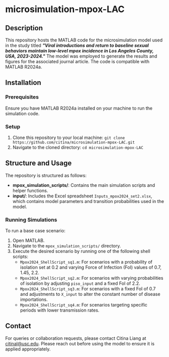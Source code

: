 # microsimulation-mpox-LAC

## Description
This repository hosts the MATLAB code for the microsimulation model used in the study titled **_"Viral introductions and return to baseline sexual behaviors maintain low-level mpox incidence in Los Angeles County, USA, 2023-2024."_** The model was employed to generate the results and figures for the associated journal article. The code is compatible with MATLAB R2024a.

## Installation

### Prerequisites
Ensure you have MATLAB R2024a installed on your machine to run the simulation code. 

### Setup
1. Clone this repository to your local machine: `git clone https://github.com/citina/microsimulation-mpox-LAC.git`
2. Navigate to the cloned directory: `cd microsimulation-mpox-LAC`
   
## Structure and Usage
The repository is structured as follows:
- **mpox_simulation_scripts/**: Contains the main simulation scripts and helper functions.
- **input/**: Includes the Excel spreadsheet `Inputs_mpox2024_set2.xlsx`, which contains model parameters and transition probabilities used in the model.

### Running Simulations
To run a base case scenario:
1. Open MATLAB.
2. Navigate to the `mpox_simulation_scripts/` directory.
3. Execute the desired scenario by running one of the following shell scripts:
   * `Mpox2024_ShellScript_sq1.m`: For scenarios with a probability of isolation set at 0.2 and varying Force of Infection (FoI) values of 0.7, 1.45, 2.2.
   * `Mpox2024_ShellScript_sq2.m`: For scenarios with varying probabilities of isolation by adjusting `piso_input` and a fixed FoI of 2.2.
   * `Mpox2024_ShellScript_sq3.m`: For scenarios with a fixed FoI of 0.7 and adjustments to `X_input` to alter the constant number of disease importations.
   * `Mpox2024_ShellScript_sq4.m`: For scenarios targeting specific periods with lower transmission rates.

## Contact
For queries or collaboration requests, please contact Citina Liang at [citinal@usc.edu](mailto:citinal@usc.edu). Please reach out before using the model to ensure it is applied appropriately.


